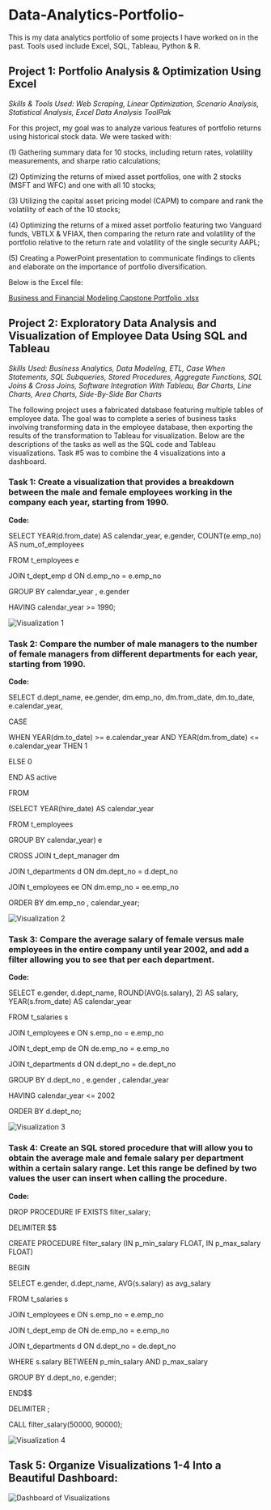 # Data-Analytics-Portfolio-
This is my data analytics portfolio of some projects I have worked on in the past. Tools used include Excel, SQL, Tableau, Python &amp; R.

## Project 1: Portfolio Analysis & Optimization Using Excel
*Skills & Tools Used: Web Scraping, Linear Optimization, Scenario Analysis, Statistical Analysis, Excel Data Analysis ToolPak*

For this project, my goal was to analyze various features of portfolio returns using historical stock data. We were tasked with:

(1) Gathering summary data for 10 stocks, including return rates, volatility measurements, and sharpe ratio calculations;

(2) Optimizing the returns of mixed asset portfolios, one with 2 stocks (MSFT and WFC) and one with all 10 stocks;

(3) Utilizing the capital asset pricing model (CAPM) to compare and rank the volatility of each of the 10 stocks;

(4) Optimizing the returns of a mixed asset portfolio featuring two Vanguard funds, VBTLX & VFIAX, then comparing the return rate and volatility of the portfolio relative to the return rate and volatility of the single security AAPL;

(5) Creating a PowerPoint presentation to communicate findings to clients and elaborate on the importance of portfolio diversification.

Below is the Excel file:

[Business and Financial Modeling Capstone Portfolio .xlsx](https://github.com/XSUPREMEXSKILLZ/Data-Analytics-Portfolio-/files/10060798/Business.and.Financial.Modeling.Capstone.Portfolio.xlsx)

## Project 2: Exploratory Data Analysis and Visualization of Employee Data Using SQL and Tableau
*Skills Used: Business Analytics, Data Modeling, ETL, Case When Statements, SQL Subqueries, Stored Procedures, Aggregate Functions, SQL Joins & Cross Joins, Software Integration With Tableau, Bar Charts, Line Charts, Area Charts, Side-By-Side Bar Charts*

The following project uses a fabricated database featuring multiple tables of employee data. The goal was to complete a series of business tasks involving transforming data in the employee database, then exporting the results of the transformation to Tableau for visualization. Below are the descriptions of the tasks as well as the SQL code and Tableau visualizations. Task #5 was to combine the 4 visualizations into a dashboard. 

### Task 1: Create a visualization that provides a breakdown between the male and female employees working in the company each year, starting from 1990. 
**Code:**

SELECT 
    YEAR(d.from_date) AS calendar_year,
    e.gender,
    COUNT(e.emp_no) AS num_of_employees

FROM
    t_employees e
        
JOIN
    t_dept_emp d ON d.emp_no = e.emp_no

GROUP BY calendar_year , e.gender

HAVING calendar_year >= 1990;

![Visualization 1](https://user-images.githubusercontent.com/29240952/203175746-4f33898b-3521-47ae-9d57-cd8c4521469b.PNG)

### Task 2: Compare the number of male managers to the number of female managers from different departments for each year, starting from 1990.
**Code:**

SELECT 
    d.dept_name,
    ee.gender,
    dm.emp_no,
    dm.from_date,
    dm.to_date,
    e.calendar_year,
   
CASE

WHEN YEAR(dm.to_date) >= e.calendar_year AND YEAR(dm.from_date) <= e.calendar_year THEN 1

ELSE 0

END AS active

FROM

(SELECT YEAR(hire_date) AS calendar_year
    
FROM t_employees
   
GROUP BY calendar_year) e
        
CROSS JOIN t_dept_manager dm
        
JOIN t_departments d ON dm.dept_no = d.dept_no
       
JOIN t_employees ee ON dm.emp_no = ee.emp_no

ORDER BY dm.emp_no , calendar_year;

![Visualization 2](https://user-images.githubusercontent.com/29240952/203175911-4856b0c6-fdeb-4e34-a236-0a8e305551a8.PNG)

### Task 3: Compare the average salary of female versus male employees in the entire company until year 2002, and add a filter allowing you to see that per each department.
**Code:**

SELECT e.gender, d.dept_name, ROUND(AVG(s.salary), 2) AS salary, YEAR(s.from_date) AS calendar_year

FROM t_salaries s

JOIN t_employees e ON s.emp_no = e.emp_no

JOIN t_dept_emp de ON de.emp_no = e.emp_no

JOIN t_departments d ON d.dept_no = de.dept_no

GROUP BY d.dept_no , e.gender , calendar_year

HAVING calendar_year <= 2002

ORDER BY d.dept_no;

![Visualization 3](https://user-images.githubusercontent.com/29240952/203175941-eb90b4e2-433c-4bff-8f0b-49e3ea12b664.PNG)

### Task 4: Create an SQL stored procedure that will allow you to obtain the average male and female salary per department within a certain salary range. Let this range be defined by two values the user can insert when calling the procedure.
**Code:**

DROP PROCEDURE IF EXISTS filter_salary;

DELIMITER $$

CREATE PROCEDURE filter_salary (IN p_min_salary FLOAT, IN p_max_salary FLOAT)

BEGIN

SELECT e.gender, d.dept_name, AVG(s.salary) as avg_salary

FROM t_salaries s

JOIN t_employees e ON s.emp_no = e.emp_no

JOIN t_dept_emp de ON de.emp_no = e.emp_no

JOIN t_departments d ON d.dept_no = de.dept_no

WHERE s.salary BETWEEN p_min_salary AND p_max_salary

GROUP BY d.dept_no, e.gender;

END$$

DELIMITER ;

CALL filter_salary(50000, 90000);

![Visualization 4](https://user-images.githubusercontent.com/29240952/203176023-37fbec24-645c-4950-a4b0-7914d370ac91.PNG)

## Task 5: Organize Visualizations 1-4 Into a Beautiful Dashboard:

![Dashboard of Visualizations](https://user-images.githubusercontent.com/29240952/203176137-1c82be5c-c1d8-41ad-8ab5-ef0364757154.PNG)
